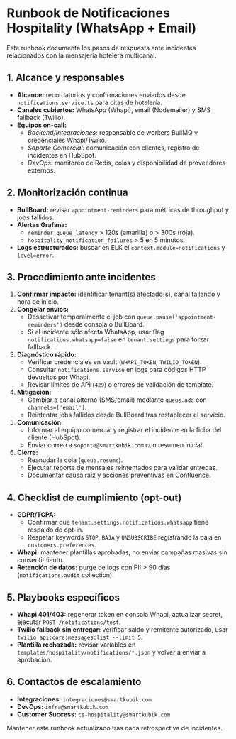 # Runbook de Notificaciones Hospitality (WhatsApp + Email)

Este runbook documenta los pasos de respuesta ante incidentes relacionados con la mensajería hotelera multicanal.

## 1. Alcance y responsables
- **Alcance:** recordatorios y confirmaciones enviados desde `notifications.service.ts` para citas de hotelería.
- **Canales cubiertos:** WhatsApp (Whapi), email (Nodemailer) y SMS fallback (Twilio).
- **Equipos on-call:**
  - *Backend/Integraciones:* responsable de workers BullMQ y credenciales Whapi/Twilio.
  - *Soporte Comercial:* comunicación con clientes, registro de incidentes en HubSpot.
  - *DevOps:* monitoreo de Redis, colas y disponibilidad de proveedores externos.

## 2. Monitorización continua
- **BullBoard:** revisar `appointment-reminders` para métricas de throughput y jobs fallidos.
- **Alertas Grafana:**
  - `reminder_queue_latency` > 120s (amarilla) o > 300s (roja).
  - `hospitality_notification_failures` > 5 en 5 minutos.
- **Logs estructurados:** buscar en ELK el `context.module=notifications` y `level=error`.

## 3. Procedimiento ante incidentes
1. **Confirmar impacto:** identificar tenant(s) afectado(s), canal fallando y hora de inicio.
2. **Congelar envíos:**
   - Desactivar temporalmente el job con `queue.pause('appointment-reminders')` desde consola o BullBoard.
   - Si el incidente sólo afecta WhatsApp, usar flag `notifications.whatsapp=false` en `tenant.settings` para forzar fallback.
3. **Diagnóstico rápido:**
   - Verificar credenciales en Vault (`WHAPI_TOKEN`, `TWILIO_TOKEN`).
   - Consultar `notifications.service` en logs para códigos HTTP devueltos por Whapi.
   - Revisar límites de API (`429`) o errores de validación de template.
4. **Mitigación:**
   - Cambiar a canal alterno (SMS/email) mediante `queue.add` con `channels=['email']`.
   - Reintentar jobs fallidos desde BullBoard tras restablecer el servicio.
5. **Comunicación:**
   - Informar al equipo comercial y registrar el incidente en la ficha del cliente (HubSpot).
   - Enviar correo a `soporte@smartkubik.com` con resumen inicial.
6. **Cierre:**
   - Reanudar la cola (`queue.resume`).
   - Ejecutar reporte de mensajes reintentados para validar entregas.
   - Documentar causa raíz y acciones preventivas en Confluence.

## 4. Checklist de cumplimiento (opt-out)
- **GDPR/TCPA:**
  - Confirmar que `tenant.settings.notifications.whatsapp` tiene respaldo de opt-in.
  - Respetar keywords `STOP`, `BAJA` y `UNSUBSCRIBE` registrando la baja en `customers.preferences`.
- **Whapi:** mantener plantillas aprobadas, no enviar campañas masivas sin consentimiento.
- **Retención de datos:** purge de logs con PII > 90 días (`notifications.audit` collection).

## 5. Playbooks específicos
- **Whapi 401/403:** regenerar token en consola Whapi, actualizar secret, ejecutar `POST /notifications/test`.
- **Twilio fallback sin entregar:** verificar saldo y remitente autorizado, usar `twilio api:core:messages:list --limit 5`.
- **Plantilla rechazada:** revisar variables en `templates/hospitality/notifications/*.json` y volver a enviar a aprobación.

## 6. Contactos de escalamiento
- **Integraciones:** `integraciones@smartkubik.com`
- **DevOps:** `infra@smartkubik.com`
- **Customer Success:** `cs-hospitality@smartkubik.com`

Mantener este runbook actualizado tras cada retrospectiva de incidentes.

